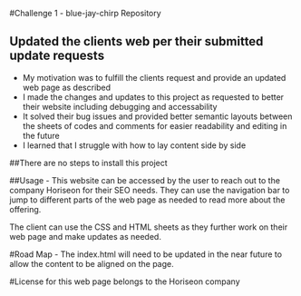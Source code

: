 #Challenge 1 - blue-jay-chirp Repository

## Updated the clients web per their submitted update requests

- My motivation was to fulfill the clients request and provide an updated web page as described 
- I made the changes and updates to this project as requested to better their website including debugging and accessability
- It solved their bug issues and provided better semantic layouts between the sheets of codes and comments for easier readability and editing in the future
- I learned that I struggle with how to lay content side by side

##There are no steps to install this project

##Usage - This website can be accessed by the user to reach out to the company Horiseon for their SEO needs. They can use the navigation bar to jump to different parts of the web page as needed to read more about the offering. 

The client can use the CSS and HTML sheets as they further work on their web page and make updates as needed. 

#Road Map - The index.html will need to be updated in the near future to allow the content to be aligned on the page. 

#License for this web page belongs to the Horiseon company



